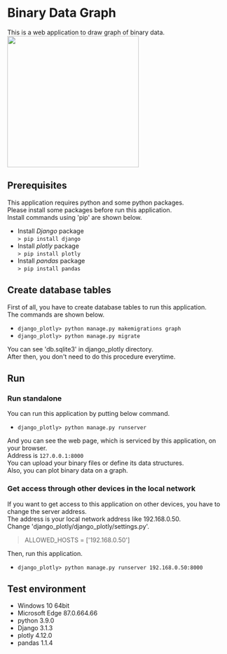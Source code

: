 # Binary Data Graph
This is a web application to draw graph of binary data.   
<img width="300" src="https://user-images.githubusercontent.com/74242663/103348615-e3805b80-4add-11eb-946c-93c60f4a9b0e.png">

## Prerequisites
This application requires python and some python packages.   
Please install some packages before run this application.   
Install commands using 'pip' are shown below.   

* Install *Django* package   
`> pip install django`   
* Install *plotly* package   
`> pip install plotly`   
* Install *pandas* package   
`> pip install pandas`   

## Create database tables
First of all, you have to create database tables to run this application.   
The commands are shown below.   
* `django_plotly> python manage.py makemigrations graph`   
* `django_plotly> python manage.py migrate`   

You can see 'db.sqlite3' in django_plotly directory.   
After then, you don't need to do this procedure everytime.

## Run
### Run standalone
You can run this application by putting below command.   
* `django_plotly> python manage.py runserver`   

And you can see the web page, which is serviced by this application, on your browser.   
Address is `127.0.0.1:8000`   
You can upload your binary files or define its data structures.   
Also, you can plot binary data on a graph.   

### Get access through other devices in the local network
If you want to get access to this application on other devices, you have to change the server address.   
The address is your local network address like 192.168.0.50.   
Change 'django_plotly/django_plotly/settings.py'.   
> ALLOWED_HOSTS = ['192.168.0.50']

Then, run this application.   
* `django_plotly> python manage.py runserver 192.168.0.50:8000`   

## Test environment
* Windows 10 64bit
* Microsoft Edge 87.0.664.66
* python 3.9.0
* Django 3.1.3
* plotly 4.12.0
* pandas 1.1.4
